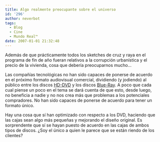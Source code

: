 ```yaml
---
title: Algo realmente preocupante sobre el universo
id: '296'
author: neverbot
tags:
  - Blog
  - Cine
  - Mundo Real™
date: 2007-01-01 21:32:48
---
```


Además de que prácticamente todos los sketches de cruz y raya en el programa de fin de año fueran relativos a la corrupción urbanística y el precio de la vivienda, cosa que debería preocuparnos mucho...

Las compañías tecnológicas no han sido capaces de ponerse de acuerdo en el próximo formato audiovisual comercial, dividiendo (y jodiendo) al público entre los discos [HD-DVD](http://en.wikipedia.org/wiki/HD_DVD) y los discos [Blue-Ray](http://en.wikipedia.org/wiki/Blu-ray_Disc). A poco que cada cual piense un poco en el tema se dará cuenta de que esto, desde luego, no beneficia a nadie y no nos crea más que problemas a los potenciales compradores. No han sido capaces de ponerse de acuerdo para tener un formato único.

Hay una cosa que sí han optimizado con respecto a los DVD, haciendo que las cajas sean algo más pequeñas y mejorando el diseño original. Es sorprendente que sí se hayan puesto de acuerdo en las cajas de ambos tipos de discos. ¿Soy el único a quien le parece que se están riendo de los clientes?
